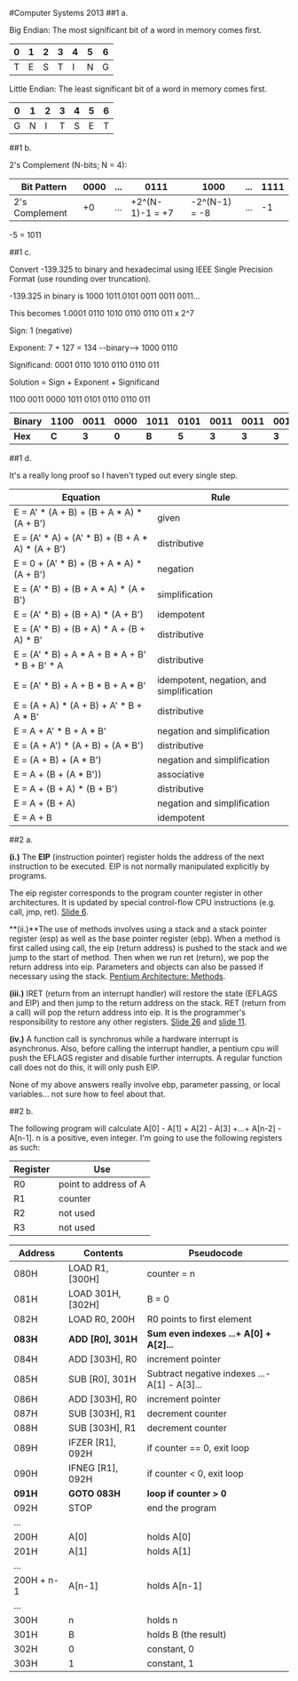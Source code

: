 #Computer Systems 2013
##1 a.

Big Endian: The most significant bit of a word in memory comes first.

| 0 | 1 | 2 | 3 | 4 | 5 | 6 |
|---|---|---|---|---|---|---|
| T | E | S | T | I | N | G |


Little Endian: The least significant bit of a word in memory comes first.

| 0 | 1 | 2 | 3 | 4 | 5 | 6 |
|---|---|---|---|---|---|---|
| G | N | I | T | S | E | T |

##1 b.

2's Complement (N-bits; N = 4):

| Bit Pattern    | 0000 | ... | 0111            | 1000          | ... | 1111 |
|----------------|------|-----|-----------------|---------------|-----|------|
| 2's Complement | +0   | ... | +2^(N-1)-1 = +7 | -2^(N-1) = -8 | ... | -1   |

-5 = 1011

##1 c.

Convert -139.325 to binary and hexadecimal using IEEE Single Precision Format (use rounding over truncation).

-139.325 in binary is 1000 1011.0101 0011 0011 0011...

This becomes 1.0001 0110 1010 0110 0110 011 x 2^7

Sign: 1 (negative)

Exponent: 7 + 127 = 134 --binary--> 1000 0110

Significand: 0001 0110 1010 0110 0110 011

Solution = Sign + Exponent + Significand

1100 0011 0000 1011 0101 0110 0110 011

Binary | 1100 | 0011 | 0000 | 1011 | 0101 | 0011 | 0011 | 0011
-------|------|------|------|------|------|------|------|-----
**Hex**    | **C**    | **3**    |  **0**   | **B**   |   **5**  |  **3**   |  **3**   | **3**


##1 d.

It's a really long proof so I haven't typed out every single step.

Equation | Rule
-------- | ---------
E = A' \* (A + B) + (B + A \* A) \* (A + B') | given
E = (A' \* A) + (A' \* B) + (B + A \* A) \* (A + B') | distributive
E = 0 + (A' \* B) + (B + A \* A) \* (A + B') | negation
E = (A' \* B) + (B + A \* A) \* (A + B') | simplification
E = (A' \* B) + (B + A) \* (A + B') | idempotent
E = (A' \* B) + (B + A) \* A + (B + A) \* B' | distributive
E = (A' \* B) + A \* A + B \* A + B' \* B + B' \* A | distributive
E = (A' \* B) + A + B \* B + A \* B' | idempotent, negation, and simplification
E = (A + A) \* (A + B) + A' \* B + A \* B' | distributive
E = A + A' \* B + A \* B' | negation and simplification
E = (A + A') \* (A + B) + (A \* B') | distributive
E = (A + B) + (A \* B') | negation and simplification
E = A + (B + (A \* B')) | associative
E = A + (B + A) \* (B + B') | distributive
E = A + (B + A) | negation and simplification
E = A + B | idempotent

##2 a.

**(i.)** The **EIP** (instruction pointer) register holds the address of the next instruction to be executed.  EIP is not normally manipulated explicitly by programs.  

The eip register corresponds to the program counter register in other architectures.  It is updated by special control-flow CPU instructions (e.g. call, jmp, ret).  [Slide 6](http://www.commsp.ee.ic.ac.uk/~kkleung/Computer_Systems_2015/5_Pentium1-2.ppt).

**(ii.)**The use of methods involves using a stack and a stack pointer register (esp) as well as the base pointer register (ebp). When a method is first called using call, the eip (return address) is pushed to the stack and we jump to the start of method. Then when we run ret (return), we pop the return address into eip. Parameters and objects can also be passed if necessary using the stack. [Pentium Architecture: Methods](http://www.commsp.ee.ic.ac.uk/~kkleung/Computer_Systems_2015/7_Pentium4-5.ppt).

**(iii.)** IRET (return from an interrupt handler) will restore the state (EFLAGS and EIP) and then jump to the return address on the stack. RET (return from a call) will pop the return address into eip. It is the programmer's responsibility to restore any other registers. [Slide 26](http://www.commsp.ee.ic.ac.uk/~kkleung/Computer_Systems_2015/8_Slides_IO.PPT) and [slide 11](http://www.commsp.ee.ic.ac.uk/~kkleung/Computer_Systems_2015/7_Pentium4-5.ppt).

**(iv.)** A function call is synchronus while a hardware interrupt is asynchronus.  Also, before calling the interrupt handler, a pentium cpu will push the EFLAGS register and disable further interrupts.  A regular function call does not do this, it will only push EIP.

None of my above answers really involve ebp, parameter passing, or local variables... not sure how to feel about that.

##2 b.

The following program will calculate A[0] - A[1] + A[2] - A[3] +...+ A[n-2] - A[n-1]. n is a positive, even integer. I'm going to use the following registers as such:

Register | Use
---|----
R0 | point to address of A
R1 | counter
R2 | not used
R3 | not used

Address | Contents            | Pseudocode
--------|---------------------|-------
080H    | LOAD R1, [300H]     | counter = n
081H    | LOAD 301H, [302H]   | B = 0
082H    | LOAD R0, 200H       | R0 points to first element
**083H**    | **ADD [R0], 301H**      | **Sum even indexes ...+ A[0] + A[2]...**
084H    | ADD [303H], R0      | increment pointer
085H    | SUB [R0], 301H      | Subtract negative indexes ...- A[1] - A[3]...
086H    | ADD [303H], R0      | increment pointer
087H    | SUB [303H], R1      | decrement counter
088H    | SUB [303H], R1      | decrement counter
089H    | IFZER [R1], 092H    | if counter == 0, exit loop
090H    | IFNEG [R1], 092H    | if counter < 0, exit loop
**091H**    | **GOTO 083H**           | **loop if counter > 0**
092H    | STOP                | end the program
...     |                     |
200H    | A[0]                | holds A[0]
201H    | A[1]                | holds A[1]
...     |                     |
200H + n-1 | A[n-1]           | holds A[n-1]
...     |                     |
300H    | n                   | holds n
301H    | B                   | holds B (the result)
302H    | 0                   | constant, 0
303H    | 1                   | constant, 1
